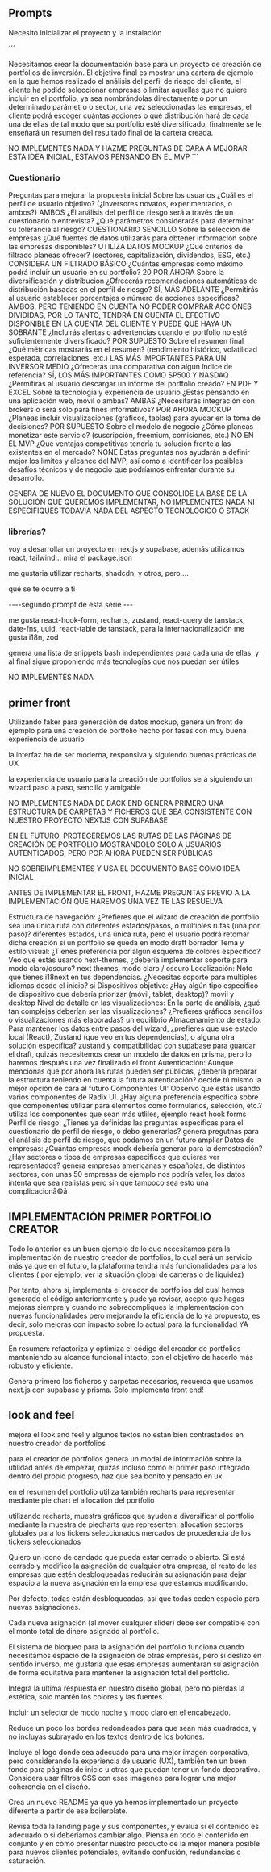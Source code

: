 ## Prompts

<!-- Una vez generado el proyecto desde Vercel y Supabase haremos git clone del repo generado, y desde la carpeta abrimos Cursor, e interactuamos con el chat de IA -->

Necesito  inicializar el proyecto y la instalación

<!-- Ojo hay que vigilar que no implemente nada ni que mezcle instaladores de paquetes -->

´´´

Necesitamos crear la documentación base para un proyecto de creación de portfolios de inversión. El objetivo final es mostrar una cartera de ejemplo en la que hemos realizado el análisis del perfil de riesgo del cliente, el cliente ha podido seleccionar empresas o limitar aquellas que no quiere incluir en el portfolio, ya sea nombrándolas directamente o por un determinado parámetro o sector, una vez seleccionadas las empresas, el cliente podrá escoger cuántas acciones o qué distribución hará de cada una de ellas de tal modo que su portfolio esté diversificado, finalmente se le enseñará un resumen del resultado final de la cartera creada.

NO IMPLEMENTES NADA Y HAZME PREGUNTAS DE CARA A MEJORAR ESTA IDEA INICIAL, ESTAMOS PENSANDO EN EL MVP
´´´

### Cuestionario

Preguntas para mejorar la propuesta inicial
Sobre los usuarios
¿Cuál es el perfil de usuario objetivo? (¿Inversores novatos, experimentados, o ambos?)
AMBOS
¿El análisis del perfil de riesgo será a través de un cuestionario o entrevista? ¿Qué parámetros considerarás para determinar su tolerancia al riesgo?
CUESTIONARIO SENCILLO
Sobre la selección de empresas
¿Qué fuentes de datos utilizarás para obtener información sobre las empresas disponibles?
UTILIZA DATOS MOCKUP
¿Qué criterios de filtrado planeas ofrecer? (sectores, capitalización, dividendos, ESG, etc.)
CONSIDERA UN FILTRADO BÁSICO
¿Cuántas empresas como máximo podrá incluir un usuario en su portfolio?
20 POR AHORA
Sobre la diversificación y distribución
¿Ofrecerás recomendaciones automáticas de distribución basadas en el perfil de riesgo?
SÍ, MÁS ADELANTE
¿Permitirás al usuario establecer porcentajes o número de acciones específicas?
AMBOS, PERO TENIENDO EN CUENTA NO PODER COMPRAR ACCIONES DIVIDIDAS, POR LO TANTO, TENDRÁ EN CUENTA EL EFECTIVO DISPONIBLE EN LA CUENTA DEL CLIENTE Y PUEDE QUE HAYA UN SOBRANTE
¿Incluirás alertas o advertencias cuando el portfolio no esté suficientemente diversificado?
POR SUPUESTO
Sobre el resumen final
¿Qué métricas mostrarás en el resumen? (rendimiento histórico, volatilidad esperada, correlaciones, etc.)
LAS MÁS IMPORTANTES PARA UN INVERSOR MEDIO
¿Ofrecerás una comparativa con algún índice de referencia?
SÍ, LOS MÁS IMPORTANTES COMO SP500 Y NASDAQ
¿Permitirás al usuario descargar un informe del portfolio creado?
EN PDF Y EXCEL
Sobre la tecnología y experiencia de usuario
¿Estás pensando en una aplicación web, móvil o ambas?
AMBAS
¿Necesitarás integración con brokers o será solo para fines informativos?
POR AHORA MOCKUP
¿Planeas incluir visualizaciones (gráficos, tablas) para ayudar en la toma de decisiones?
POR SUPUESTO
Sobre el modelo de negocio
¿Cómo planeas monetizar este servicio? (suscripción, freemium, comisiones, etc.)
NO EN EL MVP
¿Qué ventajas competitivas tendría tu solución frente a las existentes en el mercado?
NONE
Estas preguntas nos ayudarán a definir mejor los límites y alcance del MVP, así como a identificar los posibles desafíos técnicos y de negocio que podríamos enfrentar durante su desarrollo.

GENERA DE NUEVO EL DOCUMENTO QUE CONSOLIDE LA BASE DE LA SOLUCIÓN QUE QUEREMOS IMPLEMENTAR, NO IMPLEMENTES NADA NI ESPECIFIQUES TODAVÍA NADA DEL ASPECTO TECNOLÓGICO O STACK

### librerías?

voy a desarrollar un proyecto en nextjs y supabase, además utilizamos react, tailwind... mira el package.json

me gustaria utilizar recharts, shadcdn, y otros, pero....

qué se te ocurre a ti

----segundo prompt de esta serie ---

me gusta react-hook-form, recharts, zustand, react-query de tanstack, date-fns, uuid, react-table de tanstack, para la internacionalización me gusta i18n, zod

genera una lista de snippets bash independientes para cada una de ellas, y al final sigue proponiendo más tecnologías que nos puedan ser útiles

NO IMPLEMENTES NADA

## primer front


Utilizando faker para generación de datos mockup, genera un front de ejemplo para una creación de portfolio hecho por fases con muy buena experiencia de usuario

la interfaz ha de ser moderna, responsiva y siguiendo buenas prácticas de UX

la experiencia de usuario para la creación de portfolios será siguiendo un wizard paso a paso, sencillo y amigable

NO IMPLEMENTES NADA DE BACK END
GENERA PRIMERO UNA ESTRUCTURA DE CARPETAS Y FICHEROS QUE SEA CONSISTENTE CON NUESTRO PROYECTO NEXTJS CON SUPABASE

EN EL FUTURO, PROTEGEREMOS LAS RUTAS DE LAS PÁGINAS DE CREACIÓN DE PORTFOLIO MOSTRANDOLO SOLO A USUARIOS AUTENTICADOS, PERO POR AHORA PUEDEN SER PÚBLICAS

NO SOBREIMPLEMENTES Y USA EL DOCUMENTO BASE COMO IDEA INICIAL

ANTES DE IMPLEMENTAR EL FRONT, HAZME PREGUNTAS PREVIO A LA IMPLEMENTACIÓN QUE HAREMOS UNA VEZ TE LAS RESUELVA

Estructura de navegación: ¿Prefieres que el wizard de creación de portfolio sea una única ruta con diferentes estados/pasos, o múltiples rutas (una por paso)?
diferentes estados, una única ruta, pero el usuario podrá retomar dicha creación si un portfolio se queda en modo draft borrador
Tema y estilo visual: ¿Tienes preferencia por algún esquema de colores específico? Veo que estás usando next-themes, ¿debería implementar soporte para modo claro/oscuro?
next themes, modo claro / oscuro
Localización: Noto que tienes i18next en tus dependencias.
¿Necesitas soporte para múltiples idiomas desde el inicio?
si
Dispositivos objetivo: ¿Hay algún tipo específico de dispositivo que debería priorizar (móvil, tablet, desktop)?
movil y desktop
Nivel de detalle en las visualizaciones: En la parte de análisis, ¿qué tan complejas deberían ser las visualizaciones? ¿Prefieres gráficos sencillos o visualizaciones más elaboradas?
un equilibrio
Almacenamiento de estado: Para mantener los datos entre pasos del wizard, ¿prefieres que use estado local (React), Zustand (que veo en tus dependencias), o alguna otra solución específica?
zustand y compatibilidad con supabase para guardar el draft, quizás necesitemos crear un modelo de datos en prisma, pero lo haremos después una vez finalizado el front
Autenticación: Aunque mencionas que por ahora las rutas pueden ser públicas, ¿debería preparar la estructura teniendo en cuenta la futura autenticación?
decide tú mismo la mejor opción de cara al futuro
Componentes UI: Observo que estás usando varios componentes de Radix UI. ¿Hay alguna preferencia específica sobre qué componentes utilizar para elementos como formularios, selección, etc.?
utiliza los componentes que sean más útliles, ejemplo react hook forms
Perfil de riesgo: ¿Tienes ya definidas las preguntas específicas para el cuestionario de perfil de riesgo, o debo generarlas?
genera pregutnas para el análisis de perfil de riesgo, que podamos en un futuro ampliar
Datos de empresas: ¿Cuántas empresas mock debería generar para la demostración? ¿Hay sectores o tipos de empresas específicos que quieras ver representados?
genera empresas americanas y españolas, de distintos sectores, con unas 50 empresas de ejemplo nos podría valer, los datos intenta que sea realistas pero sin que tampoco sea esto una complicacionå©å

## IMPLEMENTACIÓN PRIMER PORTFOLIO CREATOR


Todo lo anterior es un buen ejemplo de lo que necesitamos para la implementación de nuestro creador de portfolios, lo cual será un servicio más ya que en el futuro, la plataforma tendrá más funcionalidades para los clientes ( por ejemplo, ver la situación global de carteras o de liquidez)

Por tanto, ahora sí, implementa el creador de portfolios del cual hemos generado el código anteriormente y pude ya revisar, acepto que hagas mejoras siempre y cuando no sobrecompliques la implementación con nuevas funcionalidades pero mejorando la eficiencia de lo ya propuesto, es decir, solo mejoras con impacto sobre lo actual para la funcionalidad YA propuesta.

En resumen: refactoriza y optimiza el código del creador de portfolios manteniendo su alcance funcional intacto, con el objetivo de hacerlo más robusto y eficiente.

Genera primero los ficheros y carpetas necesarios, recuerda que usamos next.js con supabase y prisma. Solo implementa front end!

## look and feel

mejora el look and feel y algunos textos no están bien contrastados en nuestro creador de portfolios

para el creador de portfolios genera un modal de información sobre la utilidad antes de empezar, quizás incluso como el primer paso integrado dentro del propio progreso, haz que sea bonito y pensado en ux

en el resumen del portfolio utiliza también recharts para representar mediante pie chart el allocation del portfolio

utilizando recharts, muestra gráficos que ayuden a diversificar el portfolio mediante la muestra de piecharts que representen:
allocation
sectores globales para los tickers seleccionados
mercados de procedencia de los tickers seleccionados

Quiero un icono de candado que pueda estar cerrado o abierto.
Si está cerrado y modifico la asignación de cualquier otra empresa, el resto de las empresas que estén desbloqueadas reducirán su asignación para dejar espacio a la nueva asignación en la empresa que estamos modificando.

Por defecto, todas están desbloqueadas, así que todas ceden espacio para nuevas asignaciones.

Cada nueva asignación (al mover cualquier slider) debe ser compatible con el monto total de dinero asignado al portfolio.

El sistema de bloqueo para la asignación del portfolio funciona cuando necesitamos espacio de la asignación de otras empresas, pero si deslizo en sentido inverso, me gustaría que esas empresas aumentaran su asignación de forma equitativa para mantener la asignación total del portfolio.

Integra la última respuesta en nuestro diseño global, pero no pierdas la estética, solo mantén los colores y las fuentes.

Incluir un selector de modo noche y modo claro en el encabezado.

Reduce un poco los bordes redondeados para que sean más cuadrados, y no incluyas subrayado en los textos dentro de los botones.

Incluye el logo donde sea adecuado para una mejor imagen corporativa, pero considerando la experiencia de usuario (UX), también ten un buen fondo para páginas de inicio u otras que puedan tener un fondo decorativo.
Considera usar filtros CSS con esas imágenes para lograr una mejor coherencia en el diseño.

Crea un nuevo README ya que ya hemos implementado un proyecto diferente a partir de ese boilerplate.

Revisa toda la landing page y sus componentes, y evalúa si el contenido es adecuado o si deberíamos cambiar algo. Piensa en todo el contenido en conjunto y en cómo presentar nuestro producto de la mejor manera posible para nuevos clientes potenciales, evitando confusión, redundancias o saturación.
